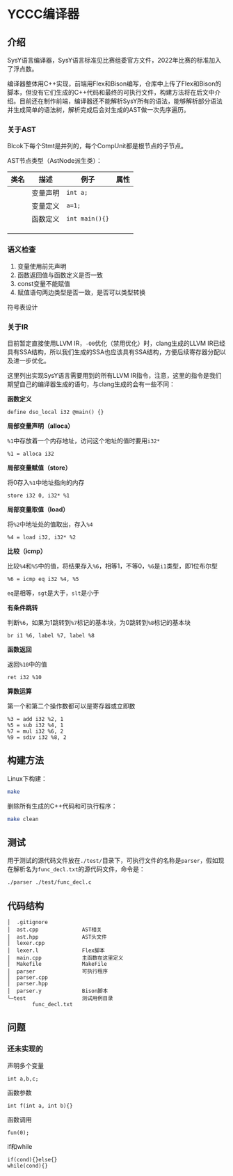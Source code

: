 # YCCC编译器

## 介绍

SysY语言编译器，SysY语言标准见比赛组委官方文件，2022年比赛的标准加入了浮点数。

编译器整体用C++实现，前端用Flex和Bison编写，仓库中上传了Flex和Bison的脚本，但没有它们生成的C++代码和最终的可执行文件，构建方法将在后文中介绍。目前还在制作前端，编译器还不能解析SysY所有的语法，能够解析部分语法并生成简单的语法树，解析完成后会对生成的AST做一次先序遍历。

### 关于AST

Blcok下每个Stmt是并列的，每个CompUnit都是根节点的子节点。

AST节点类型（AstNode派生类）：

| 类名 | 描述     | 例子           | 属性 |
| ---- | -------- | -------------- | ---- |
|      | 变量声明 | `int a;`       |      |
|      | 变量定义 | `a=1;`         |      |
|      | 函数定义 | `int main(){}` |      |
|      |          |                |      |
|      |          |                |      |
|      |          |                |      |



### 语义检查

1. 变量使用前先声明
2. 函数返回值与函数定义是否一致
3. const变量不能赋值
4. 赋值语句两边类型是否一致，是否可以类型转换

符号表设计



### 关于IR

目前暂定直接使用LLVM IR，`-O0`优化（禁用优化）时，clang生成的LLVM IR已经具有SSA结构，所以我们生成的SSA也应该具有SSA结构，方便后续寄存器分配以及进一步优化。

这里列出实现SysY语言需要用到的所有LLVM IR指令，注意，这里的指令是我们期望自己的编译器生成的语句，与clang生成的会有一些不同：

**函数定义**

```
define dso_local i32 @main() {}
```

**局部变量声明（alloca）**

`%1`中存放着一个内存地址，访问这个地址的值时要用`i32*`

```
%1 = alloca i32
```

**局部变量赋值（store）**

将0存入`%1`中地址指向的内存

```
store i32 0, i32* %1
```

**局部变量取值（load）**

将`%2`中地址处的值取出，存入`%4`

```
%4 = load i32, i32* %2
```

**比较（icmp）**

比较`%4`和`%5`中的值，将结果存入`%6`，相等1，不等0，`%6`是`i1`类型，即1位布尔型

```
%6 = icmp eq i32 %4, %5
```

`eq`是相等，`sgt`是大于，`slt`是小于

**有条件跳转**

判断`%6`，如果为1跳转到`%7`标记的基本块，为0跳转到`%8`标记的基本块

```
br i1 %6, label %7, label %8
```

**函数返回**

返回`%10`中的值

```
ret i32 %10
```

**算数运算**

第一个和第二个操作数都可以是寄存器或立即数

```
%3 = add i32 %2, 1
%5 = sub i32 %4, 1
%7 = mul i32 %6, 2
%9 = sdiv i32 %8, 2
```

## 构建方法

Linux下构建：

```bash
make
```

删除所有生成的C++代码和可执行程序：

```bash
make clean
```

## 测试

用于测试的源代码文件放在`./test/`目录下，可执行文件的名称是`parser`，假如现在解析名为`func_decl.txt`的源代码文件，命令是：

```bash
./parser ./test/func_decl.c
```

## 代码结构

```
│  .gitignore
│  ast.cpp				AST相关
│  ast.hpp				AST头文件
│  lexer.cpp
│  lexer.l				Flex脚本
│  main.cpp				主函数在这里定义
│  Makefile				MakeFile
│  parser				可执行程序
│  parser.cpp
│  parser.hpp
│  parser.y				Bison脚本
└─test					测试用例目录
        func_decl.txt
```

## 问题

### 还未实现的

声明多个变量

```
int a,b,c;
```

函数参数

```
int f(int a, int b){}
```

函数调用

```
fun(0);
```

if和while

```
if(cond){}else{}
while(cond){}
```

